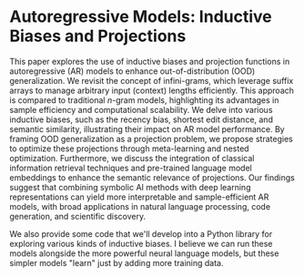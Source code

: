 # Autoregressive Models: Inductive Biases and Projections

This paper explores the use of inductive biases and projection functions in autoregressive (AR) models to enhance out-of-distribution (OOD) generalization. We revisit the concept of infini-grams, which leverage suffix arrays to manage arbitrary input (context) lengths efficiently. This approach is compared to traditional $n$-gram models, highlighting its advantages in sample efficiency and computational scalability. We delve into various inductive biases, such as the recency bias, shortest edit distance, and semantic similarity, illustrating their impact on AR model performance. By framing OOD generalization as a projection problem, we propose strategies to optimize these projections through meta-learning and nested optimization. Furthermore, we discuss the integration of classical information retrieval techniques and pre-trained language model embeddings to enhance the semantic relevance of projections. Our findings suggest that combining symbolic AI methods with deep learning representations can yield more interpretable and sample-efficient AR models, with broad applications in natural language processing, code generation, and scientific discovery.

We also provide some code that we'll develop into a Python library for exploring various kinds of inductive biases. I believe we can run these models alongside the more powerful neural language models, but these simpler models "learn" just by adding more training data.
